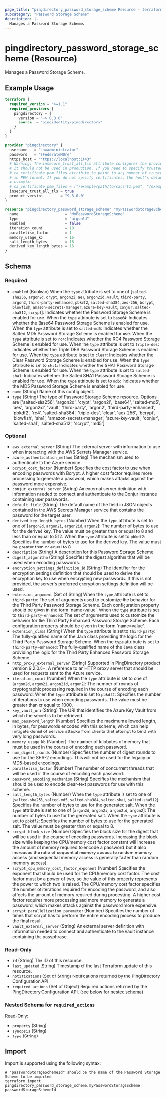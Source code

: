 ```yaml
---
page_title: "pingdirectory_password_storage_scheme Resource - terraform-provider-pingdirectory"
subcategory: "Password Storage Scheme"
description: |-
  Manages a Password Storage Scheme.
---
```


# pingdirectory_password_storage_scheme (Resource)

Manages a Password Storage Scheme.

## Example Usage

```terraform
terraform {
  required_version = ">=1.1"
  required_providers {
    pingdirectory = {
      version = "~> 0.3.0"
      source  = "pingidentity/pingdirectory"
    }
  }
}

provider "pingdirectory" {
  username   = "cn=administrator"
  password   = "2FederateM0re"
  https_host = "https://localhost:1443"
  # Warning: The insecure_trust_all_tls attribute configures the provider to trust any certificate presented by the PingDirectory server.
  # It should not be used in production. If you need to specify trusted CA certificates, use the
  # ca_certificate_pem_files attribute to point to any number of trusted CA certificate files
  # in PEM format. If you do not specify certificates, the host's default root CA set will be used.
  # Example:
  # ca_certificate_pem_files = ["/example/path/to/cacert1.pem", "/example/path/to/cacert2.pem"]
  insecure_trust_all_tls = true
  product_version        = "9.3.0.0"
}

resource "pingdirectory_password_storage_scheme" "myPasswordStorageScheme" {
  name                     = "MyPasswordStorageScheme"
  type                     = "argon2d"
  enabled                  = false
  iteration_count          = 10
  parallelism_factor       = 1
  memory_usage_kb          = 16
  salt_length_bytes        = 16
  derived_key_length_bytes = 16
}
```

<!-- schema generated by tfplugindocs -->
## Schema

### Required

- `enabled` (Boolean) When the `type` attribute is set to one of [`salted-sha256`, `argon2d`, `crypt`, `argon2i`, `aes`, `argon2id`, `vault`, `third-party`, `argon2`, `third-party-enhanced`, `pbkdf2`, `salted-sha384`, `aes-256`, `bcrypt`, `blowfish`, `amazon-secrets-manager`, `azure-key-vault`, `conjur`, `salted-sha512`, `scrypt`]: Indicates whether the Password Storage Scheme is enabled for use. When the `type` attribute is set to `base64`: Indicates whether the Base64 Password Storage Scheme is enabled for use. When the `type` attribute is set to `salted-md5`: Indicates whether the Salted MD5 Password Storage Scheme is enabled for use. When the `type` attribute is set to `rc4`: Indicates whether the RC4 Password Storage Scheme is enabled for use. When the `type` attribute is set to `triple-des`: Indicates whether the Triple DES Password Storage Scheme is enabled for use. When the `type` attribute is set to `clear`: Indicates whether the Clear Password Storage Scheme is enabled for use. When the `type` attribute is set to `sha1`: Indicates whether the SHA1 Password Storage Scheme is enabled for use. When the `type` attribute is set to `salted-sha1`: Indicates whether the Salted SHA1 Password Storage Scheme is enabled for use. When the `type` attribute is set to `md5`: Indicates whether the MD5 Password Storage Scheme is enabled for use.
- `name` (String) Name of this config object.
- `type` (String) The type of Password Storage Scheme resource. Options are ['salted-sha256', 'argon2d', 'crypt', 'argon2i', 'base64', 'salted-md5', 'aes', 'argon2id', 'vault', 'third-party', 'argon2', 'third-party-enhanced', 'pbkdf2', 'rc4', 'salted-sha384', 'triple-des', 'clear', 'aes-256', 'bcrypt', 'blowfish', 'sha1', 'amazon-secrets-manager', 'azure-key-vault', 'conjur', 'salted-sha1', 'salted-sha512', 'scrypt', 'md5']

### Optional

- `aws_external_server` (String) The external server with information to use when interacting with the AWS Secrets Manager service.
- `azure_authentication_method` (String) The mechanism used to authenticate to the Azure service.
- `bcrypt_cost_factor` (Number) Specifies the cost factor to use when encoding passwords with Bcrypt. A higher cost factor requires more processing to generate a password, which makes attacks against the password more expensive.
- `conjur_external_server` (String) An external server definition with information needed to connect and authenticate to the Conjur instance containing user passwords.
- `default_field` (String) The default name of the field in JSON objects contained in the AWS Secrets Manager service that contains the password for the target user.
- `derived_key_length_bytes` (Number) When the `type` attribute is set to one of [`argon2d`, `argon2i`, `argon2id`, `argon2`]: The number of bytes to use for the derived key. The value must be greater than or equal to 8 and less than or equal to 512. When the `type` attribute is set to `pbkdf2`: Specifies the number of bytes to use for the derived key. The value must be greater than or equal to 8.
- `description` (String) A description for this Password Storage Scheme
- `digest_algorithm` (String) Specifies the digest algorithm that will be used when encoding passwords.
- `encryption_settings_definition_id` (String) The identifier for the encryption settings definition that should be used to derive the encryption key to use when encrypting new passwords. If this is not provided, the server's preferred encryption settings definition will be used.
- `extension_argument` (Set of String) When the `type` attribute is set to `third-party`: The set of arguments used to customize the behavior for the Third Party Password Storage Scheme. Each configuration property should be given in the form 'name=value'. When the `type` attribute is set to `third-party-enhanced`: The set of arguments used to customize the behavior for the Third Party Enhanced Password Storage Scheme. Each configuration property should be given in the form 'name=value'.
- `extension_class` (String) When the `type` attribute is set to `third-party`: The fully-qualified name of the Java class providing the logic for the Third Party Password Storage Scheme. When the `type` attribute is set to `third-party-enhanced`: The fully-qualified name of the Java class providing the logic for the Third Party Enhanced Password Storage Scheme.
- `http_proxy_external_server` (String) Supported in PingDirectory product version 9.2.0.0+. A reference to an HTTP proxy server that should be used for requests sent to the Azure service.
- `iteration_count` (Number) When the `type` attribute is set to one of [`argon2d`, `argon2i`, `argon2id`, `argon2`]: The number of rounds of cryptographic processing required in the course of encoding each password. When the `type` attribute is set to `pbkdf2`: Specifies the number of iterations to use when encoding passwords. The value must be greater than or equal to 1000.
- `key_vault_uri` (String) The URI that identifies the Azure Key Vault from which the secret is to be retrieved.
- `max_password_length` (Number) Specifies the maximum allowed length, in bytes, for passwords encoded with this scheme, which can help mitigate denial of service attacks from clients that attempt to bind with very long passwords.
- `memory_usage_kb` (Number) The number of kilobytes of memory that must be used in the course of encoding each password.
- `num_digest_rounds` (Number) Specifies the number of digest rounds to use for the SHA-2 encodings. This will not be used for the legacy or MD5-based encodings.
- `parallelism_factor` (Number) The number of concurrent threads that will be used in the course of encoding each password.
- `password_encoding_mechanism` (String) Specifies the mechanism that should be used to encode clear-text passwords for use with this scheme.
- `salt_length_bytes` (Number) When the `type` attribute is set to one of [`salted-sha256`, `salted-md5`, `salted-sha384`, `salted-sha1`, `salted-sha512`]: Specifies the number of bytes to use for the generated salt. When the `type` attribute is set to one of [`argon2d`, `argon2i`, `argon2id`, `argon2`]: The number of bytes to use for the generated salt. When the `type` attribute is set to `pbkdf2`: Specifies the number of bytes to use for the generated salt. The value must be greater than or equal to 8.
- `scrypt_block_size` (Number) Specifies the block size for the digest that will be used in the course of encoding passwords. Increasing the block size while keeping the CPU/memory cost factor constant will increase the amount of memory required to encode a password, but it also increases the ratio of sequential memory access to random memory access (and sequential memory access is generally faster than random memory access).
- `scrypt_cpu_memory_cost_factor_exponent` (Number) Specifies the exponent that should be used for the CPU/memory cost factor. The cost factor must be a power of two, so the value of this property represents the power to which two is raised. The CPU/memory cost factor specifies the number of iterations required for encoding the password, and also affects the amount of memory required during processing. A higher cost factor requires more processing and more memory to generate a password, which makes attacks against the password more expensive.
- `scrypt_parallelization_parameter` (Number) Specifies the number of times that scrypt has to perform the entire encoding process to produce the final result.
- `vault_external_server` (String) An external server definition with information needed to connect and authenticate to the Vault instance containing the passphrase.

### Read-Only

- `id` (String) The ID of this resource.
- `last_updated` (String) Timestamp of the last Terraform update of this resource.
- `notifications` (Set of String) Notifications returned by the PingDirectory Configuration API.
- `required_actions` (Set of Object) Required actions returned by the PingDirectory Configuration API. (see [below for nested schema](#nestedatt--required_actions))

<a id="nestedatt--required_actions"></a>
### Nested Schema for `required_actions`

Read-Only:

- `property` (String)
- `synopsis` (String)
- `type` (String)

## Import

Import is supported using the following syntax:

```shell
# "passwordStorageSchemeId" should be the name of the Password Storage Scheme to be imported
terraform import pingdirectory_password_storage_scheme.myPasswordStorageScheme passwordStorageSchemeId
```

